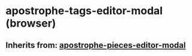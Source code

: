# apostrophe-tags-editor-modal (browser)
## Inherits from: [apostrophe-pieces-editor-modal](../apostrophe-pieces/browser-apostrophe-pieces-editor-modal.md)


